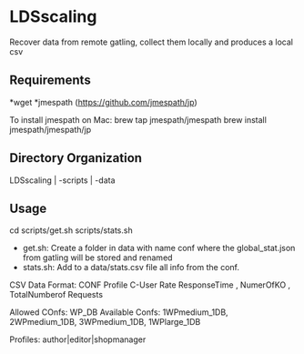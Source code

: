 # LDSscaling
Recover data from remote gatling, collect them locally and produces a local csv

## Requirements

*wget
*jmespath (https://github.com/jmespath/jp)

To install jmespath on Mac: 
brew tap jmespath/jmespath
brew install jmespath/jmespath/jp

## Directory Organization
LDSscaling
|
-scripts
|
-data

## Usage

cd <LDSscaling>
scripts/get.sh <Conf> 
scripts/stats.sh <Conf>

* get.sh: Create a folder in data with name conf where the global_stat.json from gatling will be stored and renamed
* stats.sh: Add to a data/stats.csv file all info from the conf.

CSV Data Format: CONF Profile C-User Rate ResponseTime , NumerOfKO , TotalNumberof Requests

Allowed COnfs: <N>WP<flavor>_<M>DB 
Available Confs: 1WPmedium_1DB, 2WPmedium_1DB, 3WPmedium_1DB, 1WPlarge_1DB
  
Profiles: author|editor|shopmanager
